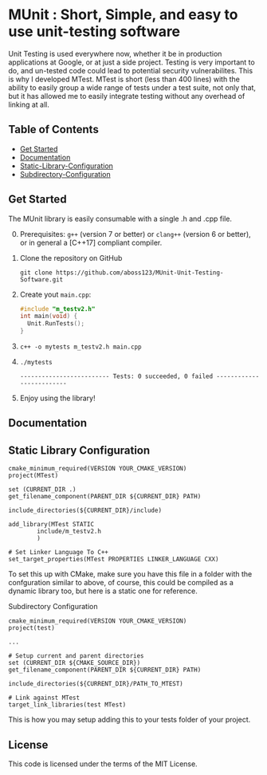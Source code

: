MUnit : Short, Simple, and easy to use unit-testing software
===============================================
Unit Testing is used everywhere now, whether it be in production applications at Google, or at just a side project.
Testing is very important to do, and un-tested code could lead to potential security vulnerabilites. This is why
I developed MTest. MTest is short (less than 400 lines) with the ability to easily group a wide range of tests 
under a test suite, not only that, but it has allowed me to easily integrate testing without any overhead of linking at
all.

Table of Contents
-----------------

* [Get Started](#get-started)
* [Documentation](#documentation)
* [Static-Library-Configuration](#static-library-configuration)
* [Subdirectory-Configuration](#subdirectory-configuration)

Get Started
-----------


The MUnit library is easily consumable with a single .h and .cpp file.

0. Prerequisites: `g++` (version 7 or better) or `clang++` (version 6 or better), or in general a [C++17] compliant compiler.

1. Clone the repository on GitHub
   ```
   git clone https://github.com/aboss123/MUnit-Unit-Testing-Software.git
   ```
2. Create yout `main.cpp`:

   ```c++
   #include "m_testv2.h"
   int main(void) {
     Unit.RunTests();
   }
   ```
3. `c++ -o mytests m_testv2.h main.cpp`
4. `./mytests`
   ```
   ------------------------- Tests: 0 succeeded, 0 failed ------------------------- 
   ```
5. Enjoy using the library!

Documentation
-------------



Static Library Configuration
-------------
```
cmake_minimum_required(VERSION YOUR_CMAKE_VERSION)
project(MTest)

set (CURRENT_DIR .)
get_filename_component(PARENT_DIR ${CURRENT_DIR} PATH)

include_directories(${CURRENT_DIR}/include)

add_library(MTest STATIC
        include/m_testv2.h 
        )

# Set Linker Language To C++
set_target_properties(MTest PROPERTIES LINKER_LANGUAGE CXX)
```
To set this up with CMake, make sure you have this file in a folder with the confguration similar
to above, of course, this could be compiled as a dynamic library too, but here is a static one for
reference.

Subdirectory Configuration
```
cmake_minimum_required(VERSION YOUR_CMAKE_VERSION)
project(test)

...

# Setup current and parent directories
set (CURRENT_DIR ${CMAKE_SOURCE_DIR})
get_filename_component(PARENT_DIR ${CURRENT_DIR} PATH)

include_directories(${CURRENT_DIR}/PATH_TO_MTEST)

# Link against MTest
target_link_libraries(test MTest)
```
This is how you may setup adding this to your tests folder of your project.

## License
This code is licensed under the terms of the MIT License.
